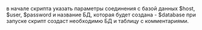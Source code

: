 в начале скрипта указать параметры соединения с базой данных
$host, $user, $password
и название БД, которая будет создана - $database
при запуске скрипт создаст необходимю БД и таблицу с комментариями.